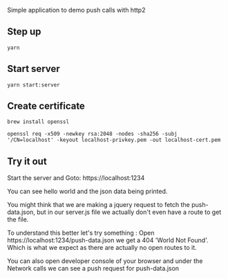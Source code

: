 Simple application to demo push calls with http2

## Step up

```
yarn
```

## Start server
```
yarn start:server
```

## Create certificate

```
brew install openssl
```

```
openssl req -x509 -newkey rsa:2048 -nodes -sha256 -subj '/CN=localhost' -keyout localhost-privkey.pem -out localhost-cert.pem
```

## Try it out

Start the server and Goto: https://localhost:1234

You can see hello world and the json data being printed.

You might think that we are making a jquery request to fetch the push-data.json, but in our server.js file we actually don't even have a route to get the file.

To understand this better let's try something : 
Open https://localhost:1234/push-data.json we get a 404 'World Not Found'. Which is what we expect as there are actually no open routes to it.

You can also open developer console of your browser and under the Network calls we can see a push request for push-data.json
